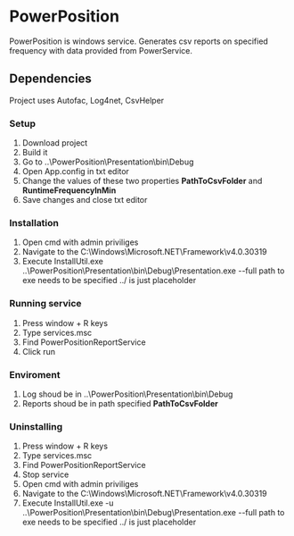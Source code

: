# PowerPosition

PowerPosition is windows service. 
Generates csv reports on specified frequency with data provided from PowerService.

## Dependencies
Project uses Autofac, Log4net, CsvHelper

### Setup
1. Download project
2. Build it
3. Go to ..\PowerPosition\Presentation\bin\Debug
4. Open App.config in txt editor
5. Change the values of these two properties **PathToCsvFolder** and **RuntimeFrequencyInMin**
6. Save changes and close txt editor

### Installation
1. Open cmd with admin priviliges
2. Navigate to the C:\Windows\Microsoft.NET\Framework\v4.0.30319
3. Execute InstallUtil.exe ..\PowerPosition\Presentation\bin\Debug\Presentation.exe --full path to exe needs to be specified ../ is just placeholder

### Running service
1. Press window + R keys
2. Type services.msc
3. Find PowerPositionReportService
4. Click run

### Enviroment
1. Log shoud be in ..\PowerPosition\Presentation\bin\Debug
2. Reports shoud be in path specified **PathToCsvFolder**

### Uninstalling
1. Press window + R keys
2. Type services.msc
3. Find PowerPositionReportService
4. Stop service
5. Open cmd with admin priviliges
6. Navigate to the C:\Windows\Microsoft.NET\Framework\v4.0.30319
7. Execute InstallUtil.exe -u ..\PowerPosition\Presentation\bin\Debug\Presentation.exe --full path to exe needs to be specified ../ is just placeholder
